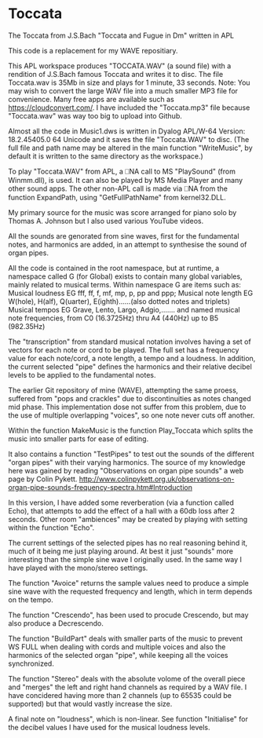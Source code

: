 # Toccata
The Toccata from J.S.Bach "Toccata and Fugue in Dm" written in APL

This code is a replacement for my WAVE repositiary.

This APL workspace produces "TOCCATA.WAV" (a sound file) with a rendition of J.S.Bach famous Toccata and writes it to disc.
The file Toccata.wav is 35Mb in size and plays for 1 minute, 33 seconds. 
Note: You may wish to convert the large WAV file into a much smaller MP3 file for convenience. Many free apps are available such as https://cloudconvert.com/.
I have included the "Toccata.mp3" file because "Toccata.wav" was way too big to upload into Github.

Almost all the code in Music1.dws is written in Dyalog APL/W-64 Version: 18.2.45405.0 64 Unicode and it saves the file "Toccata.WAV" to disc.
(The full file and path name may be altered in the main function "WriteMusic", by default it is written to the same directory as the workspace.) 

To play "Toccata.WAV" from APL, a ⎕NA call to MS "PlaySound" (from Winmm.dll), is used. It can also be played by MS Media Player and many other sound apps.
The other non-APL call is made via ⎕NA from the function ExpandPath, using "GetFullPathName" from kernel32.DLL.

My primary source for the music was score arranged for piano solo by Thomas A. Johnson but I also used various YouTube videos.

All the sounds are genorated from sine waves, first for the fundamental notes, and harmonics are added, in an attempt to synthesise the sound of organ pipes.  

All the code is contained in the root namespace, but at runtime, a namespace called G (for Global) exists to contain many global variables, mainly related to musical terms.
Within namespace G are items such as:
  Musical loudness EG fff, ff, f, mf,  mp, p, pp and ppp; 
  Musical note length EG W(hole), H(alf), Q(uarter), E(ighth)......(also dotted notes and triplets)
  Musical tempos EG Grave, Lento, Largo, Adgio,.......
  and named musical note frequencies, from C0 (16.3725Hz) thru A4 (440Hz) up to B5 (982.35Hz)
  
The "transcription" from standard musical notation involves having a set of vectors for each note or cord to be played.
The full set has a frequency value for each note/cord, a note length, a tempo and a loudness. 
In addition, the current selected  "pipe" defines the harmonics and their relative decibel levels to be applied to the fundamental notes.

The earlier Git repository of mine (WAVE), attempting the same proess, suffered from "pops and crackles" due to discontinuities as notes changed mid phase.
This implementation dose not suffer from this problem, due to the use of multiple overlapping "voices", so one note never cuts off another.

Within the function MakeMusic is the function Play_Toccata which splits the music into smaller parts for ease of editing. 

It also contains a function "TestPipes" to test out the sounds of the different "organ pipes" with their varying harmonics.
The source of my knowledge here was gained by reading "Observations on organ pipe sounds" a web page by Colin Pykett.
http://www.colinpykett.org.uk/observations-on-organ-pipe-sounds-frequency-spectra.htm#Introduction

In this version, I have added some reverberation (via a function called Echo), that attempts to add the effect of a hall with a 60db loss after 2 seconds.
Other room "ambiences" may be created by playing with setting within the function "Echo".

The current settings of the selected pipes has no real reasoning behind it, much of it being me just playing around. At best it just "sounds" more interesting
than the simple sine wave I originally used. In the same way I have played with the mono/stereo settings.

The function "Avoice" returns the sample values need to produce a simple sine wave with the requested frequency and length, which in term depends on the tempo.

The function "Crescendo", has been used to procude Crescendo, but may also produce a Decrescendo. 

The function "BuildPart" deals with smaller parts of the music to prevent WS FULL when dealing with cords and multiple voices and also the harmonics of the selected organ "pipe", while keeping all the voices synchronized.

The function "Stereo" deals with the absolute volome of the overall piece and "merges" the left and right hand channels as required by a WAV file.
I have concidered having more than 2 channels (up to 65535 could be supported) but that would vastly increase the size.
  
A final note on "loudness", which is non-linear. See function "Initialise" for the decibel values I have used for the musical loudness levels.
